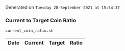 Generated on `Tuesday 28-September-2021 at 15:54:37`

### Current to Target Coin Ratio
`current_coin_ratio.sh`

Date|Current|Target|Ratio
---|---|---|---
